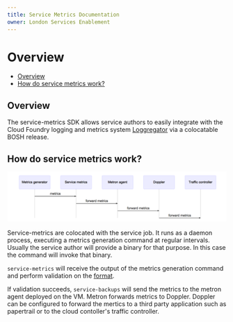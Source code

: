 ```yaml
---
title: Service Metrics Documentation
owner: London Services Enablement
---
```


# Overview

- [Overview](#overview)
- [How do service metrics work?](#architecture)

<a id="overview"></a>
## Overview

The service-metrics SDK allows service authors to easily integrate with the Cloud Foundry logging and metrics system [Loggregator](https://docs.cloudfoundry.org/loggregator/architecture.html) via a colocatable BOSH release.

<a id="architecture"></a>
## How do service metrics work?
![service-catalog-workflow](/img/service_metrics_workflow.mmd.png)

Service-metrics are colocated with the service job. It runs as a daemon process, executing a metrics generation command at regular intervals. Usually the service author will provide a binary for that purpose. In this case the command will invoke that binary.

`service-metrics` will receive the output of the metrics generation command and perform validation on the [format](author.html#output).

If validation succeeds, `service-backups` will send the metrics to the metron agent deployed on the VM. Metron forwards metrics to Doppler. Doppler can be configured to forward the mertics to a third party application such as papertrail or to the cloud contoller's traffic controller.

